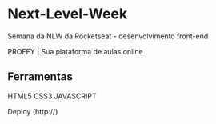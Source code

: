 # Next-Level-Week
Semana da NLW da Rocketseat - desenvolvimento front-end

PROFFY | Sua plataforma de aulas online


## Ferramentas
HTML5
CSS3
JAVASCRIPT

Deploy (http://)